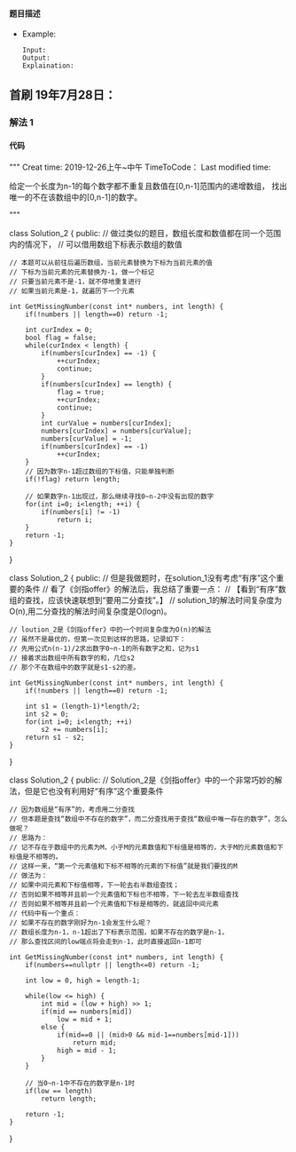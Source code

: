 ## 
#### 题目描述

- Example:
    ```
    Input: 
    Output: 
    Explaination:
    ```  

## 首刷 19年7月28日：
### 解法 1
#### 代码

"""
Creat time: 2019-12-26上午~中午
TimeToCode：
Last modified time: 

给定一个长度为n-1的每个数字都不重复且数值在[0,n-1]范围内的递增数组，
找出唯一的不在该数组中的[0,n-1]的数字。

"""

class Solution_2 {
public:
    // 做过类似的题目，数组长度和数值都在同一个范围内的情况下，
    // 可以借用数组下标表示数组的数值

    // 本题可以从前往后遍历数组，当前元素替换为下标为当前元素的值
    // 下标为当前元素的元素替换为-1，做一个标记
    // 只要当前元素不是-1，就不停地重复进行
    // 如果当前元素是-1，就遍历下一个元素

    int GetMissingNumber(const int* numbers, int length) {
        if(!numbers || length==0) return -1;

        int curIndex = 0;
        bool flag = false;
        while(curIndex < length) {
            if(numbers[curIndex] == -1) {
                ++curIndex;
                continue;
            }
            if(numbers[curIndex] == length) {
                flag = true;
                ++curIndex;
                continue;
            }
            int curValue = numbers[curIndex];
            numbers[curIndex] = numbers[curValue];
            numbers[curValue] = -1;
            if(numbers[curIndex] == -1)
                ++curIndex;
        }
        // 因为数字n-1超过数组的下标值，只能单独判断
        if(!flag) return length;

        // 如果数字n-1出现过，那么继续寻找0~n-2中没有出现的数字
        for(int i=0; i<length; ++i) {
            if(numbers[i] != -1)
                return i;
        }
        return -1;
    }
}


class Solution_2 {
public:
    // 但是我做题时，在solution_1没有考虑“有序”这个重要的条件
    // 看了《剑指offer》的解法后，我总结了重要一点：
    // 【看到“有序”数组的查找，应该快速联想到“要用二分查找”。】
    // solution_1的解法时间复杂度为O(n),用二分查找的解法时间复杂度是O(logn)。
    
    // loution_2是《剑指offer》中的一个时间复杂度为O(n)的解法
    // 虽然不是最优的，但第一次见到这样的思路，记录如下：
    // 先用公式n(n-1)/2求出数字0~n-1的所有数字之和，记为s1
    // 接着求出数组中所有数字的和，几位s2
    // 那个不在数组中的数字就是s1-s2的差。

    int GetMissingNumber(const int* numbers, int length) {
        if(!numbers || length==0) return -1;

        int s1 = (length-1)*length/2;
        int s2 = 0;
        for(int i=0; i<length; ++i)
            s2 += numbers[i];
        return s1 - s2;
    }
}



class Solution_2 {
public:
    // Solution_2是《剑指offer》中的一个非常巧妙的解法，但是它也没有利用好“有序”这个重要条件

    // 因为数组是“有序”的，考虑用二分查找
    // 但本题是查找“数组中不存在的数字”，而二分查找用于查找“数组中唯一存在的数字”，怎么做呢？
    // 思路为：
    // 记不存在于数组中的元素为M，小于M的元素数值和下标值是相等的，大于M的元素数值和下标值是不相等的。
    // 这样一来，“第一个元素值和下标不相等的元素的下标值”就是我们要找的M
    // 做法为：
    // 如果中间元素和下标值相等，下一轮去右半数组查找；
    // 否则如果不相等并且前一个元素值和下标也不相等，下一轮去左半数组查找
    // 否则如果不相等并且前一个元素值和下标是相等的，就返回中间元素
    // 代码中有一个重点：
    // 如果不存在的数字刚好为n-1会发生什么呢？
    // 数组长度为n-1，n-1超出了下标表示范围，如果不存在的数字是n-1，
    // 那么查找区间的low端点将会走到n-1，此时直接返回n-1即可

    int GetMissingNumber(const int* numbers, int length) {
        if(numbers==nullptr || length<=0) return -1;

        int low = 0, high = length-1;

        while(low <= high) {
            int mid = (low + high) >> 1;
            if(mid == numbers[mid])
                low = mid + 1;
            else {
                if(mid==0 || (mid>0 && mid-1==numbers[mid-1]))
                    return mid;
                high = mid - 1;
            }
        }

        // 当0~n-1中不存在的数字是n-1时
        if(low == length)
            return length;
        
        return -1;
    }
}
